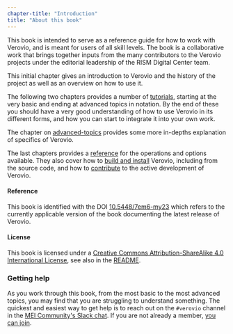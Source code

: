 ```yaml
---
chapter-title: "Introduction"
title: "About this book"
---
```


This book is intended to serve as a reference guide for how to work with Verovio, and is meant for users of all skill levels. The book is a collaborative work that brings together inputs from the many contributors to the Verovio projects under the editorial leadership of the RISM Digital Center team. 

This initial chapter gives an introduction to Verovio and the history of the project as well as an overview on how to use it.

The following two chapters provides a number of [tutorials](/first-steps), starting at the very basic and ending at advanced topics in notation. By the end of these you should have a very good understanding of how to use Verovio in its different forms, and how you can start to integrate it into your own work.

The chapter on [advanced-topics](/advanced-topics) provides some more in-depths explanation of specifics of Verovio.

The last chapters provides a [reference](/toolkit-reference) for the operations and options available. They also cover how to [build and install](/installing-or-building-from-sources) Verovio, including from the source code, and how to [contribute](/contributing) to the active development of Verovio.

#### Reference

This book is identified with the DOI [10.5448/7em6-my23](https://doi.org/10.5448/7em6-my23) which refers to the currently applicable version of the book documenting the latest release of Verovio.

#### License
This book is licensed under a [Creative Commons Attribution-ShareAlike 4.0 International License](https://creativecommons.org/licenses/by-sa/4.0/), see also in the [README](https://github.com/rism-digital/verovio-reference-book).

### Getting help

As you work through this book, from the most basic to the most advanced topics, you may find that you are struggling to understand something. The quickest and easiest way to get help is to reach out on the `#verovio` channel in the [MEI Community's Slack chat](https://music-encoding.slack.com/). If you are not already a member, [you can join](https://join.slack.com/t/music-encoding/shared_invite/zt-4zgx6zbq-2jEjDiUT7ym3dygTaY8C0g).
